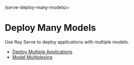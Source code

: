 (serve-deploy-many-models)=

# Deploy Many Models

Use Ray Serve to deploy applications with multiple models.
- [Deploy Multiple Applications](serve-multi-application)
- [Model Multiplexing](serve-model-multiplexing)
